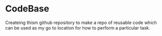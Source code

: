 # CodeBase

Createing thism github repository to make a repo of reusable code which can be used as my go to location for how to perform a particular task.

